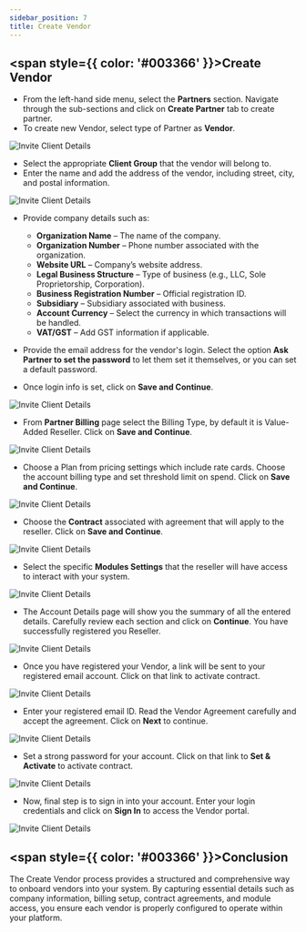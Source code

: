 ```yaml
---
sidebar_position: 7
title: Create Vendor
---
```


## <span style={{ color: '#003366' }}>Create Vendor</span>

- From the left-hand side menu, select the **Partners** section. Navigate through the sub-sections and click on **Create Partner** tab to create partner.
- To create new Vendor, select type of Partner as **Vendor**.

![Invite Client Details](images/create_partner.png)

- Select the appropriate **Client Group** that the vendor will belong to. 
- Enter the name and add the address of the vendor, including street, city, and postal information.

![Invite Client Details](images/partner_info_3.png)

- Provide company details such as:
    - **Organization Name** – The name of the company.
    - **Organization Number** – Phone number associated with the organization.
    - **Website URL** – Company’s website address.
    - **Legal Business Structure** – Type of business (e.g., LLC, Sole Proprietorship, Corporation).
    - **Business Registration Number** – Official registration ID.
    - **Subsidiary** – Subsidiary associated with business.
    - **Account Currency** – Select the currency in which transactions will be handled.
    - **VAT/GST** – Add GST information if applicable.

- Provide the email address for the vendor's login. Select the option **Ask Partner to set the password** to let them set it themselves, or you can set a default password.
- Once login info is set, click on **Save and Continue**.

![Invite Client Details](images/partner_info_4.png)

- From **Partner Billing** page select the Billing Type, by default it is Value-Added Reseller. Click on **Save and Continue**.

![Invite Client Details](images/partner_billing_2.png)

- Choose a Plan from pricing settings which include rate cards. Choose the account billing type and set threshold limit on spend. Click on **Save and Continue**.

![Invite Client Details](images/choose_plan_2.png)

- Choose the **Contract** associated with agreement that will apply to the reseller. Click on **Save and Continue**.

![Invite Client Details](images/agreement_contract_2.png)

- Select the specific **Modules Settings** that the reseller will have access to interact with your system.

![Invite Client Details](images/module_settings_4.png)

- The Account Details page will show you the summary of all the entered details. Carefully review each section and click on **Continue**. You have successfully registered you Reseller. 

![Invite Client Details](images/account_details_1.png)

- Once you have registered your Vendor, a link will be sent to your registered email account. Click on that link to activate contract.

![Invite Client Details](images/activation-link.png)

- Enter your registered email ID. Read the Vendor Agreement carefully and accept the agreement. Click on **Next** to continue.

![Invite Client Details](images/activation.png)

- Set a strong password for your account. Click on that link to **Set & Activate** to activate contract.

![Invite Client Details](images/activation-pass.png)

- Now, final step is to sign in into your account. Enter your login credentials and click on **Sign In** to access the Vendor portal.

![Invite Client Details](images/activation-login.png)

## <span style={{ color: '#003366' }}>Conclusion</span>

The Create Vendor process provides a structured and comprehensive way to onboard vendors into your system. By capturing essential details such as company information, billing setup, contract agreements, and module access, you ensure each vendor is properly configured to operate within your platform.


























